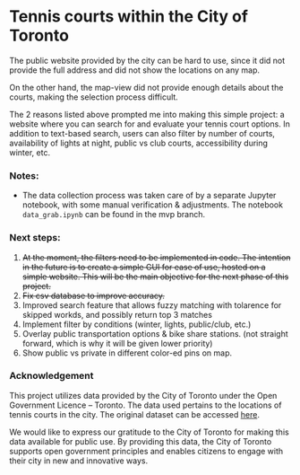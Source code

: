 # Tennis courts within the City of Toronto

The public website provided by the city can be hard to use, since it did not provide the full address and did not show the locations on any map. 

On the other hand, the map-view did not provide enough details about the courts, making the selection process difficult. 

The 2 reasons listed above prompted me into making this simple project: a website where you can search for and evaluate your tennis court options. In addition to text-based search, users can also filter by number of courts, availability of lights at night, public vs club courts, accessibility during winter, etc. 

### Notes:
- The data collection process was taken care of by a separate Jupyter notebook, with some manual verification & adjustments. The notebook `data_grab.ipynb` can be found in the mvp branch. 


### Next steps:
1. ~~At the moment, the filters need to be implemented in code. The intention in the future is to create a simple GUI for ease of use, hosted on a simple website. This will be the main objective for the next phase of this project.~~
2. ~~Fix csv database to improve accuracy.~~
3. Improved search feature that allows fuzzy matching with tolarence for skipped workds, and possibly return top 3 matches
4. Implement filter by conditions (winter, lights, public/club, etc.)
5. Overlay public transportation options & bike share stations. (not straight forward, which is why it will be given lower priority)
6. Show public vs private in different color-ed pins on map. 

### Acknowledgement

This project utilizes data provided by the City of Toronto under the Open Government Licence – Toronto. The data used pertains to the locations of tennis courts in the city. The original dataset can be accessed [here](https://www.toronto.ca/data/parks/prd/facilities/tennis/index.html).

We would like to express our gratitude to the City of Toronto for making this data available for public use. By providing this data, the City of Toronto supports open government principles and enables citizens to engage with their city in new and innovative ways.